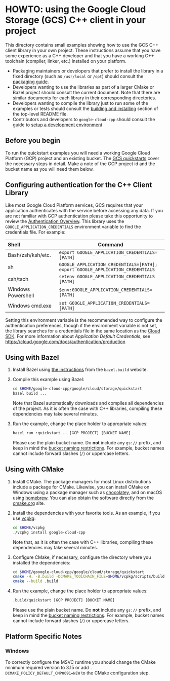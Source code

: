 # HOWTO: using the Google Cloud Storage (GCS) C++ client in your project

This directory contains small examples showing how to use the GCS C++ client
library in your own project. These instructions assume that you have some
experience as a C++ developer and that you have a working C++ toolchain
(compiler, linker, etc.) installed on your platform.

* Packaging maintainers or developers that prefer to install the library in a
  fixed directory (such as `/usr/local` or `/opt`) should consult the
  [packaging guide](/doc/packaging.md).
* Developers wanting to use the libraries as part of a larger CMake or Bazel
  project should consult the current document. Note that there are similar
  documents for each library in their corresponding directories.
* Developers wanting to compile the library just to run some of the examples or
  tests should consult the
  [building and installing](/README.md#building-and-installing) section of the
  top-level README file.
* Contributors and developers to `google-cloud-cpp` should consult the guide to
  [setup a development environment](/doc/setup-development-environment.md)

## Before you begin

To run the quickstart examples you will need a working Google Cloud Platform
(GCP) project and an existing bucket.
The [GCS quickstarts](https://cloud.google.com/storage/docs/quickstarts) cover
the necessary steps in detail. Make a note of the GCP project id and the bucket
name as you will need them below.

## Configuring authentication for the C++ Client Library

Like most Google Cloud Platform services, GCS requires that
your application authenticates with the service before accessing any data. If
you are not familiar with GCP authentication please take this opportunity to
review the [Authentication Overview][authentication-quickstart]. This library
uses the `GOOGLE_APPLICATION_CREDENTIALS` environment variable to find the
credentials file. For example:

| Shell              | Command                                        |
| :----------------- | ---------------------------------------------- |
| Bash/zsh/ksh/etc.  | `export GOOGLE_APPLICATION_CREDENTIALS=[PATH]` |
| sh                 | `GOOGLE_APPLICATION_CREDENTIALS=[PATH];`<br> `export GOOGLE_APPLICATION_CREDENTIALS` |
| csh/tsch           | `setenv GOOGLE_APPLICATION_CREDENTIALS [PATH]` |
| Windows Powershell | `$env:GOOGLE_APPLICATION_CREDENTIALS=[PATH]`   |
| Windows cmd.exe    | `set GOOGLE_APPLICATION_CREDENTIALS=[PATH]`    |

Setting this environment variable is the recommended way to configure the
authentication preferences, though if the environment variable is not set, the
library searches for a credentials file in the same location as the [Cloud
SDK](https://cloud.google.com/sdk/). For more information about *Application
Default Credentials*, see
https://cloud.google.com/docs/authentication/production

## Using with Bazel

1. Install Bazel using [the instructions][bazel-install] from the `bazel.build`
   website.

2. Compile this example using Bazel:

   ```bash
   cd $HOME/google-cloud-cpp/google/cloud/storage/quickstart
   bazel build ...
   ```

   Note that Bazel automatically downloads and compiles all dependencies of the
   project. As it is often the case with C++ libraries, compiling these
   dependencies may take several minutes.

3. Run the example, change the place holder to appropriate values:

   ```bash
   bazel run :quickstart -- [GCP PROJECT] [BUCKET NAME]
   ```

   Please use the plain bucket name. Do **not** include any `gs://` prefix, and
   keep in mind the [bucket naming restrictions][bucket-naming-link]. For
   example, bucket names cannot include forward slashes (`/`) or uppercase
   letters.

[bucket-naming-link]: https://cloud.google.com/storage/docs/naming-buckets

## Using with CMake

1. Install CMake. The package managers for most Linux distributions include a
   package for CMake. Likewise, you can install CMake on Windows using a package
   manager such as [chocolatey][choco-cmake-link], and on macOS using
   [homebrew][homebrew-cmake-link]. You can also obtain the software directly
   from the [cmake.org](https://cmake.org/download/) site.

2. Install the dependencies with your favorite tools. As an example, if you use
   [vcpkg](https://github.com/Microsoft/vcpkg.git):

   ```bash
   cd $HOME/vcpkg
   ./vcpkg install google-cloud-cpp
   ```

   Note that, as it is often the case with C++ libraries, compiling these
   dependencies may take several minutes.

3. Configure CMake, if necessary, configure the directory where you installed
   the dependencies:

   ```bash
   cd $HOME/gooogle-cloud-cpp/google/cloud/storage/quickstart
   cmake -H. -B.build -DCMAKE_TOOLCHAIN_FILE=$HOME/vcpkg/scripts/buildsystems/vcpkg.cmake
   cmake --build .build
   ```

4. Run the example, change the place holder to appropriate values:

   ```bash
   .build/quickstart [GCP PROJECT] [BUCKET NAME]
   ```

   Please use the plain bucket name. Do **not** include any `gs://` prefix, and
   keep in mind the [bucket naming restrictions][bucket-naming-link]. For
   example, bucket names cannot include forward slashes (`/`) or uppercase
   letters.

## Platform Specific Notes

### Windows

To correctly configure the MSVC runtime you should change the CMake minimum
required version to 3.15 or add `-DCMAKE_POLICY_DEFAULT_CMP0091=NEW` to the
CMake configuration step.

[bazel-install]: https://docs.bazel.build/versions/master/install.html
[choco-cmake-link]: https://chocolatey.org/packages/cmake
[homebrew-cmake-link]: https://formulae.brew.sh/formula/cmake
[cmake-download-link]: https://cmake.org/download/
[authentication-quickstart]: https://cloud.google.com/docs/authentication/getting-started 'Authentication Getting Started'
